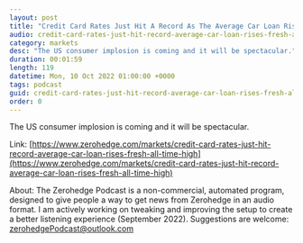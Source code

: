 ```yaml
---
layout: post
title: "Credit Card Rates Just Hit A Record As The Average Car Loan Rises To Fresh All Time High"
audio: credit-card-rates-just-hit-record-average-car-loan-rises-fresh-all-time-high-0
category: markets
desc: "The US consumer implosion is coming and it will be spectacular."
duration: 00:01:59
length: 119
datetime: Mon, 10 Oct 2022 01:00:00 +0000
tags: podcast
guid: credit-card-rates-just-hit-record-average-car-loan-rises-fresh-all-time-high-0
order: 0
---
```

The US consumer implosion is coming and it will be spectacular.

Link: [https://www.zerohedge.com/markets/credit-card-rates-just-hit-record-average-car-loan-rises-fresh-all-time-high](https://www.zerohedge.com/markets/credit-card-rates-just-hit-record-average-car-loan-rises-fresh-all-time-high)

About: The Zerohedge Podcast is a non-commercial, automated program, designed to give people a way to get news from Zerohedge in an audio format.  I am actively working on tweaking and improving the setup to create a better listening experience (September 2022).  Suggestions are welcome: [zerohedgePodcast@outlook.com](mailto:zerohedgePodcast@outlook.com)